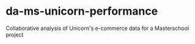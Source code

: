 # da-ms-unicorn-performance
Collaborative analysis of Unicorn's e-commerce data for a Masterschool project
